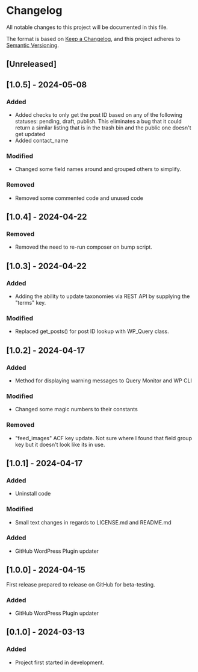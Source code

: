 # Changelog

All notable changes to this project will be documented in this file.

The format is based on [Keep a Changelog](https://keepachangelog.com/en/1.1.0/), and this project adheres to [Semantic Versioning](https://semver.org/spec/v2.0.0.html).

## [Unreleased]

## [1.0.5] - 2024-05-08

### Added
- Added checks to only get the post ID based on any of the following statuses: pending, draft, publish.
  This eliminates a bug that it could return a similar listing that is in the trash bin and the public one doesn't get updated
- Added contact_name

### Modified
- Changed some field names around and grouped others to simplify.

### Removed
- Removed some commented code and unused code

## [1.0.4] - 2024-04-22

### Removed
- Removed the need to re-run composer on bump script.

## [1.0.3] - 2024-04-22

### Added
- Adding the ability to update taxonomies via REST API by supplying the "terms" key.

### Modified
- Replaced get_posts() for post ID lookup with WP_Query class.

## [1.0.2] - 2024-04-17

### Added
- Method for displaying warning messages to Query Monitor and WP CLI

### Modified
- Changed some magic numbers to their constants

### Removed
- "feed_images" ACF key update. Not sure where I found that field group key but it doesn't look like its in use.

## [1.0.1] - 2024-04-17

### Added
- Uninstall code

### Modified
- Small text changes in regards to LICENSE.md and README.md

### Added
- GitHub WordPress Plugin updater
  
## [1.0.0] - 2024-04-15

First release prepared to release on GitHub for beta-testing.

### Added
- GitHub WordPress Plugin updater

## [0.1.0] - 2024-03-13

### Added

- Project first started in development.
